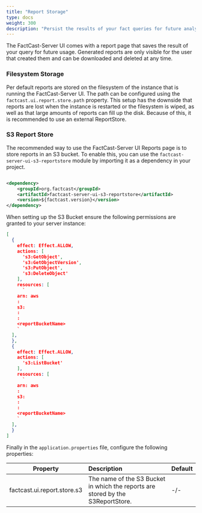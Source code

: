 ```yaml
---
title: "Report Storage"
type: docs
weight: 300
description: "Persist the results of your fact queries for future analysis."
---
```


The FactCast-Server UI comes with a report page that saves the result of your query for future usage. Generated reports
are only visible for the user that created them and can be downloaded and deleted at any time.

### Filesystem Storage

Per default reports are stored on the filesystem of the instance that is running the FactCast-Server UI. The path can be
configured using the `factcast.ui.report.store.path` property.
This setup has the downside that reports are lost when the instance is restarted or the filesystem is wiped, as well as
that large amounts of reports can fill up the disk. Because of this, it is recommended to use an external ReportStore.

### S3 Report Store

The recommended way to use the FactCast-Server UI Reports page is to store reports in an S3 bucket. To enable this, you
can use the `factcast-server-ui-s3-reportstore` module by importing it as a dependency in your project.

```xml

<dependency>
    <groupId>org.factcast</groupId>
    <artifactId>factcast-server-ui-s3-reportstore</artifactId>
    <version>${factcast.version}</version>
</dependency>
```

When setting up the S3 Bucket ensure the following permissions are granted to your server instance:

```json
[
  {
    effect: Effect.ALLOW,
    actions: [
      's3:GetObject',
      's3:GetObjectVersion',
      's3:PutObject',
      's3:DeleteObject'
    ],
    resources: [
      `
    arn: aws
    :
    s3:
    :
    :
    <reportBucketName>
    `
  ],
  },
  {
    effect: Effect.ALLOW,
    actions: [
      's3:ListBucket'
    ],
    resources: [
      `
    arn: aws
    :
    s3:
    :
    :
    <reportBucketName>
    `
  ],
  }
]
```

Finally in the `application.properties` file, configure the following properties:

| Property                    | Description                                                                     | Default |
| --------------------------- | :------------------------------------------------------------------------------ | :------ |
| factcast.ui.report.store.s3 | The name of the S3 Bucket in which the reports are stored by the S3ReportStore. | -/-     |
